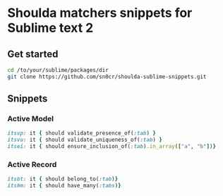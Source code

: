 # Shoulda matchers snippets for Sublime text 2

## Get started
```bash
cd /to/your/sublime/packages/dir
git clone https://github.com/sn0cr/shoulda-sublime-snippets.git
```

## Snippets

### Active Model

```ruby
itsvp: it { should validate_presence_of(:tab) }
itsvu: it { should validate_uniqueness_of(:tab) }
itsei: it { should ensure_inclusion_of(:tab).in_array(["a", "b"])}
```
### Active Record

```ruby
itsbt: it { should belong_to(:tab)}
itshm: it { should have_many(:tabs)}
```
